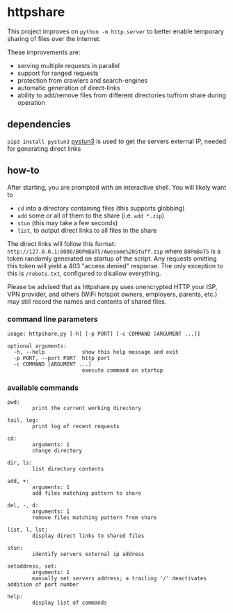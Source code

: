 # httpshare

This project improves on `python -m http.server` to better enable temporary sharing of files over the internet.

These improvements are:
- serving multiple requests in parallel
- support for ranged requests
- protection from crawlers and search-engines
- automatic generation of direct-links
- ability to add/remove files from different directories to/from share during operation


## dependencies

`pip3 install pystun3`
[pystun3](https://pypi.org/project/pystun3/) is used to get the servers external IP, needed for generating direct links


## how-to

After starting, you are prompted with an interactive shell.
You will likely want to
- `cd` into a directory containing files (this supports globbing)
- `add` some or all of them to the share (i.e. `add *.zip`)
- `stun` (this may take a few seconds)
- `list`, to output direct links to all files in the share

The direct links will follow this format: `http://127.0.0.1:8000/B0PmBaT5/Awesome%20Stuff.zip`
where `B0PmBaT5` is a token randomly generated on startup of the script.
Any requests omitting this token will yield a 403 "access denied" response.
The only exception to this is `/robots.txt`, configured to disallow everything.

Please be advised that as httpshare.py uses unencrypted HTTP your ISP, VPN provider, and others (WiFi hotspot owners, employers, parents, etc.) may still record the names and contents of shared files.


### command line parameters

```
usage: httpshare.py [-h] [-p PORT] [-c COMMAND [ARGUMENT ...]]

optional arguments:
  -h, --help            show this help message and exit
  -p PORT, --port PORT  http port
  -c COMMAND [ARGUMENT ...]
                        execute command on startup
```


### available commands

```
pwd:
        print the current working directory

tail, log:
        print log of recent requests

cd:
        arguments: 1
        change directory

dir, ls:
        list directory contents

add, +:
        arguments: 1
        add files matching pattern to share

del, -, d:
        arguments: 1
        remove files matching pattern from share

list, l, lst:
        display direct links to shared files

stun:
        identify servers external ip address

setaddress, set:
        arguments: 1
        manually set servers address; a trailing '/' deactivates addition of port number

help:
        display list of commands
```
